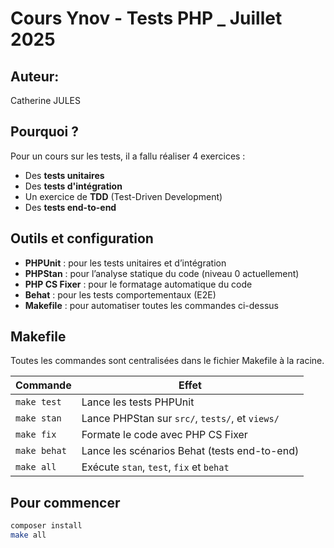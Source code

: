 # Cours Ynov - Tests PHP _ Juillet 2025

## Auteur:
Catherine JULES

## Pourquoi ?
Pour un cours sur les tests, il a fallu réaliser 4 exercices :
- Des **tests unitaires**
- Des **tests d'intégration**
- Un exercice de **TDD** (Test-Driven Development)
- Des **tests end-to-end**

## Outils et configuration

- **PHPUnit** : pour les tests unitaires et d’intégration  
- **PHPStan** : pour l’analyse statique du code (niveau 0 actuellement)  
- **PHP CS Fixer** : pour le formatage automatique du code  
- **Behat** : pour les tests comportementaux (E2E)  
- **Makefile** : pour automatiser toutes les commandes ci-dessus

## Makefile

Toutes les commandes sont centralisées dans le fichier Makefile à la racine.

| Commande         | Effet                                              |
|------------------|----------------------------------------------------|
| `make test`      | Lance les tests PHPUnit                           |
| `make stan`      | Lance PHPStan sur `src/`, `tests/`, et `views/`   |
| `make fix`       | Formate le code avec PHP CS Fixer                 |
| `make behat`     | Lance les scénarios Behat (tests end-to-end)      |
| `make all`       | Exécute `stan`, `test`, `fix` et `behat` |

## Pour commencer

```bash
composer install
make all